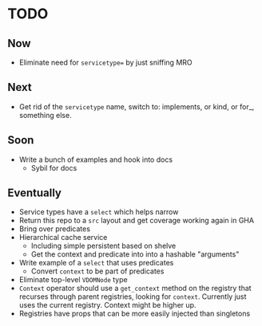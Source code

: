 # TODO

## Now

- Eliminate need for `servicetype=` by just sniffing MRO

## Next

- Get rid of the `servicetype` name, switch to: implements, or kind,
  or for_, something else.

## Soon

- Write a bunch of examples and hook into docs
  - Sybil for docs

## Eventually

- Service types have a `select` which helps narrow
- Return this repo to a `src` layout and get coverage working again in GHA
- Bring over predicates
- Hierarchical cache service
  - Including simple persistent based on shelve
  - Get the context and predicate into into a hashable "arguments"
- Write example of a `select` that uses predicates
  - Convert `context` to be part of predicates
- Eliminate top-level `VDOMNode` type
- `Context` operator should use a `get_context` method on the registry
  that recurses through parent registries, looking for `context`. Currently
  just uses the current registry. Context might be higher up.
- Registries have props that can be more easily injected than singletons
